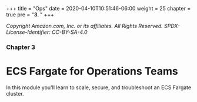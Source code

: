 +++
title = "Ops"
date = 2020-04-10T10:51:46-06:00
weight = 25
chapter = true
pre = "<b>3. </b>"
+++

_Copyright Amazon.com, Inc. or its affiliates. All Rights Reserved. SPDX-License-Identifier: CC-BY-SA-4.0_

### Chapter 3

# ECS Fargate for Operations Teams

In this module you'll learn to scale, secure, and troubleshoot an ECS Fargate cluster.
